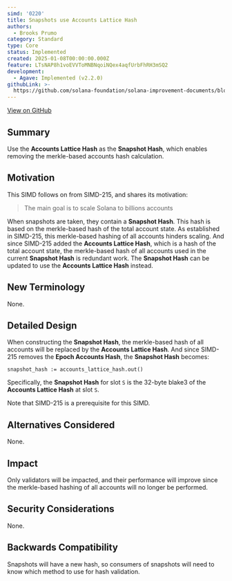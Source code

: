 ```yaml
---
simd: '0220'
title: Snapshots use Accounts Lattice Hash
authors:
  - Brooks Prumo
category: Standard
type: Core
status: Implemented
created: 2025-01-08T00:00:00.000Z
feature: LTsNAP8h1voEVVToMNBNqoiNQex4aqfUrbFhRH3mSQ2
development:
  - Agave: Implemented (v2.2.0)
githubLink: >-
  https://github.com/solana-foundation/solana-improvement-documents/blob/main/proposals/0220-snapshots-use-accounts-lattice-hash.md
---
```

[View on GitHub](https://github.com/solana-foundation/solana-improvement-documents/blob/main/proposals/0220-snapshots-use-accounts-lattice-hash.md)


## Summary

Use the **Accounts Lattice Hash** as the **Snapshot Hash**, which enables
removing the merkle-based accounts hash calculation.


## Motivation

This SIMD follows on from SIMD-215, and shares its motivation:

> The main goal is to scale Solana to billions accounts

When snapshots are taken, they contain a **Snapshot Hash**.   This hash is
based on the merkle-based hash of the total account state.  As established in
SIMD-215, this merkle-based hashing of all accounts hinders scaling.  And since
SIMD-215 added the **Accounts Lattice Hash**, which is a hash of the total
account state, the merkle-based hash of all accounts used in the current
**Snapshot Hash** is redundant work.  The **Snapshot Hash** can be updated to
use the **Accounts Lattice Hash** instead.


## New Terminology

None.


## Detailed Design

When constructing the **Snapshot Hash**, the merkle-based hash of all accounts
will be replaced by the **Accounts Lattice Hash**.  And since SIMD-215 removes
the **Epoch Accounts Hash**, the **Snapshot Hash** becomes:

```
snapshot_hash := accounts_lattice_hash.out()
```

Specifically, the **Snapshot Hash** for slot `S` is the 32-byte blake3 of the
**Accounts Lattice Hash** at slot `S`.

Note that SIMD-215 is a prerequisite for this SIMD.


## Alternatives Considered

None.


## Impact

Only validators will be impacted, and their performance will improve since the
merkle-based hashing of all accounts will no longer be performed.


## Security Considerations

None.


## Backwards Compatibility

Snapshots will have a new hash, so consumers of snapshots will need to know
which method to use for hash validation.
